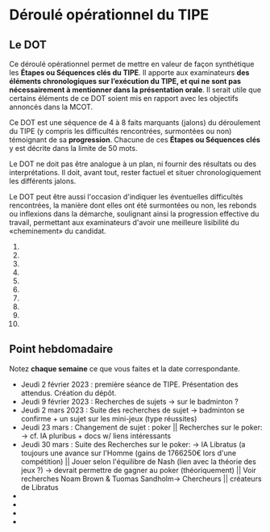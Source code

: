 # Déroulé opérationnel du TIPE

## Le DOT

Ce déroulé opérationnel permet de mettre en valeur de façon synthétique les **Étapes ou Séquences clés du TIPE**. Il apporte aux examinateurs **des éléments chronologiques sur l’exécution du TIPE, et qui ne sont pas nécessairement à mentionner dans la présentation orale**. Il serait utile que certains éléments de ce DOT soient mis en rapport avec les objectifs annoncés dans la MCOT.

Ce DOT est une séquence de 4 à 8 faits marquants (jalons) du déroulement du TIPE (y compris les difficultés rencontrées, surmontées ou non) témoignant de sa **progression**. Chacune de ces **Étapes ou Séquences clés** y est décrite dans la limite de 50 mots.

Le DOT ne doit pas être analogue à un plan, ni fournir des résultats ou des interprétations. Il doit, avant tout, rester factuel et situer chronologiquement les différents jalons.

Le DOT peut être aussi l'occasion d'indiquer les éventuelles difficultés rencontrées, la manière dont elles ont été surmontées ou non, les rebonds ou inflexions dans la démarche, soulignant ainsi la progression effective du travail, permettant aux examinateurs d'avoir une meilleure lisibilité du «cheminement» du candidat.

1. 
2. 
3. 
4. 
5. 
6. 
7. 
8. 
9. 
10. 

## Point hebdomadaire

Notez **chaque semaine** ce que vous faites et la date correspondante.

- Jeudi 2 février 2023 : première séance de TIPE. Présentation des attendus. Création du dépôt.
- Jeudi 9 février 2023 : Recherches de sujets -> sur le badminton ?
- Jeudi 2 mars 2023 : Suite des recherches de sujet -> badminton se confirme + un sujet sur les mini-jeux (type réussites)
- Jeudi 23 mars : Changement de sujet : poker || Recherches sur le poker: -> cf. IA pluribus + docs w/ liens intéressants
- Jeudi 30 mars : Suite des Recherches sur le poker: -> IA Libratus (a toujours une avance sur l'Homme (gains de 1766250€ lors d'une compétition) || Jouer selon l'équilibre de Nash (lien avec la théorie des jeux ?) -> devrait permettre de gagner au poker (théoriquement) || Voir recherches Noam Brown & Tuomas Sandholm-> Chercheurs || créateurs de Libratus
-
-
-
-

